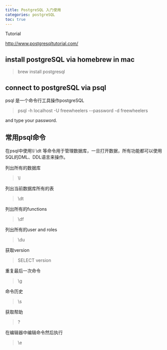 ```yaml
---
title: PostgreSQL 入门使用
categories: postgreSQL
toc: true
---
```


Tutorial

http://www.postgresqltutorial.com/


## install postgreSQL via homebrew in mac

> brew install postgresql

## connect to postgreSQL via psql 

psql 是一个命令行工具操作postgreSQL

> psql -h localhost -U freewheelers --password -d freewheelers

and type your password.


## 常用psql命令

在psql中使用\l \dt 等命令用于管理数据库，一旦打开数据，所有功能都可以使用SQL的DML、DDL语言来操作。

列出所有的数据库
> \l 

列出当前数据库所有的表
> \dt 

列出所有的functions
> \df

列出所有的user and roles
> \du

获取version
> SELECT version

重复最后一次命令
> \g

命令历史
> \s

获取帮助
> \?

在编辑器中编辑命令然后执行
> \e

